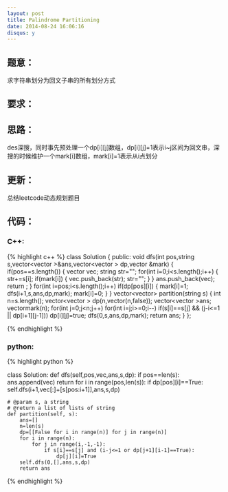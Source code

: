```yaml
---
layout: post
title: Palindrome Partitioning
date: 2014-08-24 16:06:16
disqus: y
---
```


## 题意：
求字符串划分为回文子串的所有划分方式

## 要求：


## 思路：
des深搜，同时事先预处理一个dp[i][j]数组，dp[i][j]=1表示i~j区间为回文串，深搜的时候维护一个mark[i]数组，mark[i]=1表示从i点划分

## 更新：
总结leetcode动态规划题目

## 代码：

### C++:

{% highlight c++ %}
class Solution {
public:
    void dfs(int pos,string s,vector<vector<string> >&ans,vector<vector<bool> > dp,vector<int> &mark)
    {
        if(pos==s.length())
        {
            vector<string> vec;
            string str="";
            for(int i=0;i<s.length();i++)
            {
                str+=s[i];
                if(mark[i])
                {
                    vec.push_back(str);
                    str="";
                }
            }
            ans.push_back(vec);
            return ;
        }
        for(int i=pos;i<s.length();i++)
            if(dp[pos][i])
            {
                mark[i]=1;
                dfs(i+1,s,ans,dp,mark);
                mark[i]=0;
            }
    }
    vector<vector<string>> partition(string s) {
        int n=s.length();
        vector<vector<bool> > dp(n,vector<bool>(n,false));
        vector<vector<string> >ans;
        vector<int>mark(n);
        for(int j=0;j<n;j++)
            for(int i=j;i>=0;i--)
                if(s[i]==s[j] && (j-i<=1 || dp[i+1][j-1]))
                    dp[i][j]=true;
        dfs(0,s,ans,dp,mark);
        return ans;
    }
};


 {% endhighlight %}
### python:

{% highlight python %}

class Solution:
    def dfs(self,pos,vec,ans,s,dp):
        if pos==len(s):
            ans.append(vec)
            return 
        for i in range(pos,len(s)):
            if dp[pos][i]==True:
                self.dfs(i+1,vec[:]+[s[pos:i+1]],ans,s,dp)
                
    # @param s, a string
    # @return a list of lists of string
    def partition(self, s):
        ans=[]
        n=len(s)
        dp=[[False for i in range(n)] for j in range(n)]
        for i in range(n):
            for j in range(i,-1,-1):
                if s[i]==s[j] and (i-j<=1 or dp[j+1][i-1]==True):
                    dp[j][i]=True
        self.dfs(0,[],ans,s,dp)
        return ans
 {% endhighlight %}
